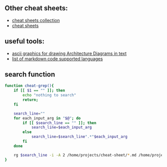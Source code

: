 ## Other cheat sheets:
* [cheat sheets collection](https://lzone.de/cheat-sheet/)
* [cheat sheets](https://www.cheatography.com)

## useful tools:
* [ascii graphics for drawing Architecture Diagrams in text](http://asciiflow.com/)  
* [list of markdown code supported languages](https://github.com/github/linguist/blob/master/lib/linguist/languages.yml)  

## search function
```sh
function cheat-grep(){
    if [[ $1 == "" ]]; then
        echo "nothing to search"
        return;
    fi

    search_line=""
    for each_input_arg in "$@"; do
        if [[ $search_line == "" ]]; then
            search_line=$each_input_arg
        else
            search_line=$search_line".*"$each_input_arg
        fi
    done

    rg $search_line -i -A 2 /home/projects/cheat-sheet/*.md /home/projects/bash-example/*
}
```
